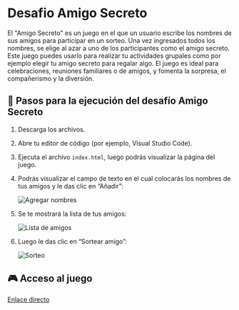 # Desafio Amigo Secreto
El "Amigo Secreto" es un juego en el que un usuario escribe los nombres de sus amigos para participar en un sorteo. Una vez ingresados todos los nombres, se elige al azar a uno de los participantes como el amigo secreto. Este juego puedes usarlo para realizar tu actividades grupales como por ejemplo elegir tu amigo secreto para regalar algo. El juego es ideal para celebraciones, reuniones familiares o de amigos, y fomenta la sorpresa, el compañerismo y la diversión.

## :page_facing_up: Pasos para la ejecución del desafío Amigo Secreto

1. Descarga los archivos.
2. Abre tu editor de código (por ejemplo, Visual Studio Code).
3. Ejecuta el archivo `index.html`, luego podrás visualizar la página del juego.
4. Podrás visualizar el campo de texto en el cual colocarás los nombres de tus amigos y le das clic en “Añadir”:

   ![Agregar nombres](https://github.com/user-attachments/assets/3db31121-a38b-4eb9-bfb2-139e6389461d)

5. Se te mostrará la lista de tus amigos:

   ![Lista de amigos](https://github.com/user-attachments/assets/580fd8e7-168f-4ec3-be68-cd0978032b6f)

6. Luego le das clic en “Sortear amigo”:

   ![Sorteo](https://github.com/user-attachments/assets/8b296987-f8e2-483b-8582-852e735385d6)

## :video_game: Acceso al juego

[Enlace directo](https://lily-informatica.github.io/Desafio-Amigo-Secreto/)



